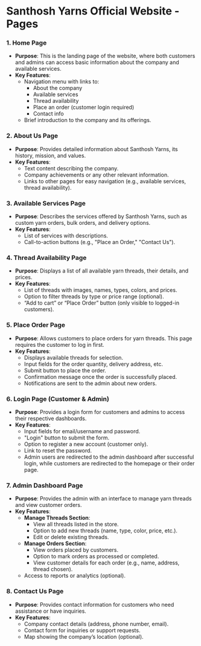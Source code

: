 # Santhosh Yarns Official Website - Pages

### 1. **Home Page**
   - **Purpose**: This is the landing page of the website, where both customers and admins can access basic information about the company and available services.
   - **Key Features**:
     - Navigation menu with links to:
       - About the company
       - Available services
       - Thread availability
       - Place an order (customer login required)
       - Contact info
     - Brief introduction to the company and its offerings.

### 2. **About Us Page**
   - **Purpose**: Provides detailed information about Santhosh Yarns, its history, mission, and values.
   - **Key Features**:
     - Text content describing the company.
     - Company achievements or any other relevant information.
     - Links to other pages for easy navigation (e.g., available services, thread availability).

### 3. **Available Services Page**
   - **Purpose**: Describes the services offered by Santhosh Yarns, such as custom yarn orders, bulk orders, and delivery options.
   - **Key Features**:
     - List of services with descriptions.
     - Call-to-action buttons (e.g., "Place an Order," "Contact Us").

### 4. **Thread Availability Page**
   - **Purpose**: Displays a list of all available yarn threads, their details, and prices.
   - **Key Features**:
     - List of threads with images, names, types, colors, and prices.
     - Option to filter threads by type or price range (optional).
     - “Add to cart” or “Place Order” button (only visible to logged-in customers).

### 5. **Place Order Page**
   - **Purpose**: Allows customers to place orders for yarn threads. This page requires the customer to log in first.
   - **Key Features**:
     - Displays available threads for selection.
     - Input fields for the order quantity, delivery address, etc.
     - Submit button to place the order.
     - Confirmation message once the order is successfully placed.
     - Notifications are sent to the admin about new orders.

### 6. **Login Page (Customer & Admin)**
   - **Purpose**: Provides a login form for customers and admins to access their respective dashboards.
   - **Key Features**:
     - Input fields for email/username and password.
     - "Login" button to submit the form.
     - Option to register a new account (customer only).
     - Link to reset the password.
     - Admin users are redirected to the admin dashboard after successful login, while customers are redirected to the homepage or their order page.

### 7. **Admin Dashboard Page**
   - **Purpose**: Provides the admin with an interface to manage yarn threads and view customer orders.
   - **Key Features**:
     - **Manage Threads Section**:
       - View all threads listed in the store.
       - Option to add new threads (name, type, color, price, etc.).
       - Edit or delete existing threads.
     - **Manage Orders Section**:
       - View orders placed by customers.
       - Option to mark orders as processed or completed.
       - View customer details for each order (e.g., name, address, thread chosen).
     - Access to reports or analytics (optional).

### 8. **Contact Us Page**
   - **Purpose**: Provides contact information for customers who need assistance or have inquiries.
   - **Key Features**:
     - Company contact details (address, phone number, email).
     - Contact form for inquiries or support requests.
     - Map showing the company’s location (optional).

